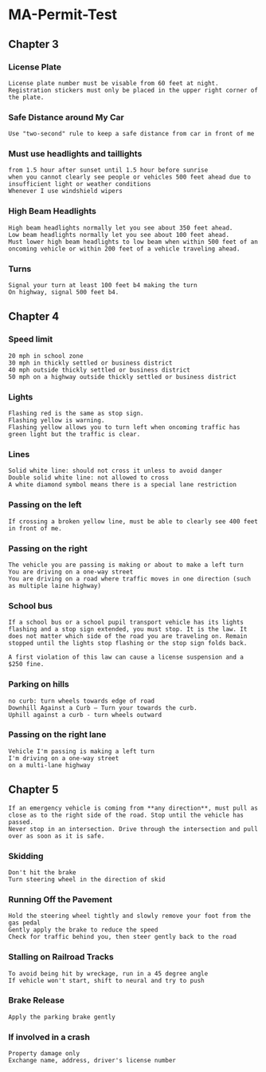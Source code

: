 # MA-Permit-Test

## Chapter 3

### License Plate
	License plate number must be visable from 60 feet at night. Registration stickers must only be placed in the upper right corner of the plate.
### Safe Distance around My Car
	Use "two-second" rule to keep a safe distance from car in front of me
### Must use headlights and taillights
	from 1.5 hour after sunset until 1.5 hour before sunrise
	when you cannot clearly see people or vehicles 500 feet ahead due to insufficient light or weather conditions
	Whenever I use windshield wipers
### High Beam Headlights
	High beam headlights normally let you see about 350 feet ahead. 
	Low beam headlights normally let you see about 100 feet ahead.
	Must lower high beam headlights to low beam when within 500 feet of an oncoming vehicle or within 200 feet of a vehicle traveling ahead.
### Turns
	Signal your turn at least 100 feet b4 making the turn
	On highway, signal 500 feet b4.

## Chapter 4
### Speed limit
	20 mph in school zone
	30 mph in thickly settled or business district
	40 mph outside thickly settled or business district
	50 mph on a highway outside thickly settled or business district

### Lights
	Flashing red is the same as stop sign.
	Flashing yellow is warning.
	Flashing yellow allows you to turn left when oncoming traffic has green light but the traffic is clear.
### Lines
	Solid white line: should not cross it unless to avoid danger
	Double solid white line: not allowed to cross
	A white diamond symbol means there is a special lane restriction
### Passing on the left
	If crossing a broken yellow line, must be able to clearly see 400 feet in front of me.

### Passing on the right
	The vehicle you are passing is making or about to make a left turn
	You are driving on a one-way street
	You are driving on a road where traffic moves in one direction (such as multiple laine highway)

### School bus
	If a school bus or a school pupil transport vehicle has its lights flashing and a stop sign extended, you must stop. It is the law. It does not matter which side of the road you are traveling on. Remain stopped until the lights stop flashing or the stop sign folds back.

	A first violation of this law can cause a license suspension and a $250 fine.

### Parking on hills
	no curb: turn wheels towards edge of road
	Downhill Against a Curb — Turn your towards the curb.
	Uphill against a curb - turn wheels outward

### Passing on the right lane
	Vehicle I'm passing is making a left turn
	I'm driving on a one-way street
	on a multi-lane highway
	
## Chapter 5
	If an emergency vehicle is coming from **any direction**, must pull as close as to the right side of the road. Stop until the vehicle has passed.
	Never stop in an intersection. Drive through the intersection and pull over as soon as it is safe.
### Skidding
	Don't hit the brake
	Turn steering wheel in the direction of skid
### Running Off the Pavement
	Hold the steering wheel tightly and slowly remove your foot from the gas pedal
	Gently apply the brake to reduce the speed
	Check for traffic behind you, then steer gently back to the road
### Stalling on Railroad Tracks
	To avoid being hit by wreckage, run in a 45 degree angle
	If vehicle won't start, shift to neural and try to push
### Brake Release
	Apply the parking brake gently
### If involved in a crash
	Property damage only
	Exchange name, address, driver's license number 

